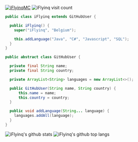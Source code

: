 <a href="https://twitter.com/iFlyinqMC/" target="blank"><img src="https://img.shields.io/twitter/follow/iFlyinqMC?logo=twitter&style=for-the-badge" alt="iFlyinqMC"/></a> 
<img src="https://visitor-badge.glitch.me/badge?page_id=iflyinq" alt="iFlyinq visit count"/>

```java
public class iFlyinq extends GitHubUser {

  public iFlyinq() {
    super("iFlyinq", "Belgium");

    this.addLanguage("Java", "C#", "Javascript", "SQL");
  }
}

public abstract class GitHubUser {

  private final String name;
  private final String country;

  private ArrayList<String> languages = new ArrayList<>();

  public GitHubUser(String name, String country) {
      this.name = name;
      this.country = country;
  }

  public void addLanguage(String... language) {
    languages.addAll(language);
  }
}
```
![iFlyinq's github stats](https://github-readme-stats.vercel.app/api?username=iFlyinq&count_private=true&show_icons=true&theme=dark&hide_border=false) 
![iFlyinq's github top langs](https://github-readme-stats.vercel.app/api/top-langs/?username=iFlyinq&theme=dark&count_private=true)

